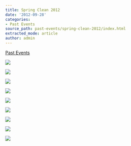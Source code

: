 ```yaml
---
title: Spring Clean 2012
date: '2012-09-28'
categories:
- Past Events
source_path: past-events/spring-clean-2012/index.html
extracted_mode: article
author: admin
---
```

[Past Events](category/past-events/)

[![](/assets/images/2012/09/P5200007a-150x150.jpg)](/assets/images/2012/09/P5200007a.jpg)

[![](/assets/images/2012/09/P5200010a-150x150.jpg)](/assets/images/2012/09/P5200010a.jpg)

[![](/assets/images/2012/09/P5200024a-150x150.jpg)](/assets/images/2012/09/P5200024a.jpg)

[![](/assets/images/2012/09/P5200032a-150x150.jpg)](/assets/images/2012/09/P5200032a.jpg)

[![](/assets/images/2012/09/P5200033a-150x150.jpg)](/assets/images/2012/09/P5200033a.jpg)

[![](/assets/images/2012/09/P5200037a-150x150.jpg)](/assets/images/2012/09/P5200037a.jpg)

[![](/assets/images/2012/09/P5200054a-150x150.jpg)](/assets/images/2012/09/P5200054a.jpg)

[![](/assets/images/2012/09/P5200073a-150x150.jpg)](/assets/images/2012/09/P5200073a.jpg)

[![](/assets/images/2012/09/P5200076a-150x150.jpg)](/assets/images/2012/09/P5200076a.jpg)
